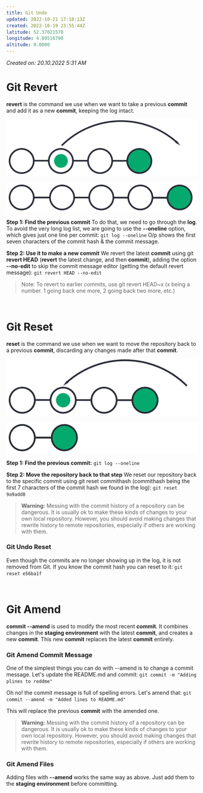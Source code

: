 ```yaml
---
title: Git Undo
updated: 2022-10-21 17:18:13Z
created: 2022-10-19 23:55:44Z
latitude: 52.37021570
longitude: 4.89516790
altitude: 0.0000
---
```


*Created on: 20.10.2022 5:31 AM*

# Git Revert
**revert** is the command we use when we want to take a previous **commit** and add it as a new **commit**, keeping the log intact.

![img_revert_part1.gif](../_resources/img_revert_part1.gif)

![img_revert_part2.gif](../_resources/img_revert_part2.gif)

**Step 1: Find the previous commit**
To do that, we need to go through the **log**.
To avoid the very long log list, we are going to use the **--oneline** option, which gives just one line per commit: `git log --oneline`
O/p shows the first seven characters of the commit hash & the commit message.

**Step 2: Use it to make a new commit**
We revert the latest **commit** using git **revert HEAD** (**revert** the latest change,  and then **commit**), adding the option **--no-edit** to skip the commit message editor (getting the default revert message):
`git revert HEAD --no-edit`

> Note: To revert to earlier commits, use git revert HEAD~x (x being a number. 1 going back one more, 2 going back two more, etc.)

<br>

# Git Reset
**reset** is the command we use when we want to move the repository back to a previous **commit**, discarding any changes made after that **commit**.

![img_reset_part1.gif](../_resources/img_reset_part1.gif)

![img_reset_part2.gif](../_resources/img_reset_part2.gif)

**Step 1: Find the previous commit:** `git log --oneline`

**Step 2: Move the repository back to that step**
We reset our repository back to the specific commit using git reset commithash (commithash being the first 7 characters of the commit hash we found in the log): `git reset 9a9add8`

> **Warning:** Messing with the commit history of a repository can be dangerous. It is usually ok to make these kinds of changes to your own local repository. However, you should avoid making changes that rewrite history to remote repositories, especially if others are working with them.

### Git Undo Reset
Even though the commits are no longer showing up in the log, it is not removed from Git. If you know the commit hash you can reset to it: `git reset e56ba1f`


<br>


# Git Amend
**commit --amend** is used to modify the most recent **commit**. It combines changes in the **staging environment** with the latest **commit**, and creates a new **commit**. This new **commit** replaces the latest **commit** entirely.

### Git Amend Commit Message
One of the simplest things you can do with --amend is to change a commit message. Let's update the README.md and commit: `git commit -m "Adding plines to reddme"`

Oh no! the commit message is full of spelling errors. Let's amend that: `git commit --amend -m "Added lines to README.md"`

This will replace the previous **commit** with the amended one.

> **Warning:** Messing with the commit history of a repository can be dangerous. It is usually ok to make these kinds of changes to your own local repository. However, you should avoid making changes that rewrite history to remote repositories, especially if others are working with them.

### Git Amend Files
Adding files with **--amend** works the same way as above. Just add them to the **staging environment** before committing.